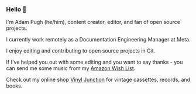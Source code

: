 ### Hello 👋
I'm Adam Pugh (he/him), content creator, editor, and fan of open source projects. 

I currently work remotely as a Documentation Engineering Manager at Meta.

I enjoy editing and contributing to open source projects in Git.

If I've helped you out with some editing and you want to say thanks - you can send me some music from my [Amazon Wish List](https://www.amazon.com/hz/wishlist/ls/2JKR4PACHA65B?ref_=wl_share).

Check out my online shop <a href="https://vinyljunction.com" target="_blank">Vinyl Junction</a> for vintage cassettes, records, and books.

<!--
Here are some ideas to get you started:

- 🔭 I’m currently working on ...
- 🌱 I’m currently learning ...
- 👯 I’m looking to collaborate on ...
- 🤔 I’m looking for help with ...
- 💬 Ask me about ...
- 📫 How to reach me: ...
- 😄 Pronouns: ...
- ⚡ Fun fact: ...
-->

